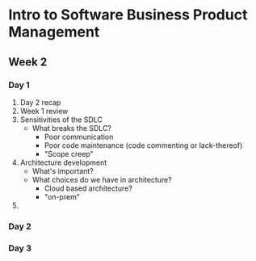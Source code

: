 # Intro to Software Business Product Management
## Week 2
### Day 1
1. Day 2 recap
2. Week 1 review
3. Sensitivities of the SDLC
	* What breaks the SDLC?
		* Poor communication
		* Poor code maintenance (code commenting or lack-thereof)
		* "Scope creep"
4. Architecture development
	* What's important?
	* What choices do we have in architecture?
		* Cloud based architecture?
		* "on-prem"
5. 
### Day 2
### Day 3